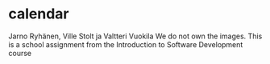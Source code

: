 # calendar
Jarno Ryhänen, Ville Stolt ja Valtteri Vuokila
We do not own the images. This is a school assignment from the Introduction to Software Development course
